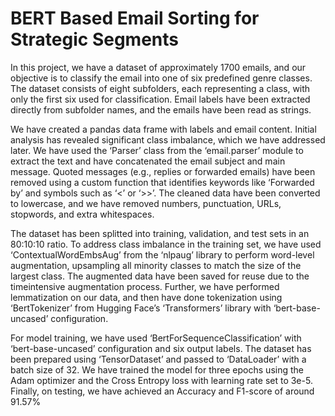 # BERT Based Email Sorting for Strategic Segments

In this project, we have a dataset of approximately 1700 emails, and our objective is to classify the email into one of six predefined genre classes. The dataset consists of eight subfolders, each representing a class, with only the first six used for classification. Email labels have been extracted directly from subfolder names, and the emails have been read as strings.

We have created a pandas data frame with labels and email content. Initial analysis has revealed significant class imbalance, which we have addressed later. We have used the ‘Parser’ class from the ‘email.parser’ module to extract the text and have concatenated the email subject and main message. Quoted messages (e.g., replies or forwarded emails) have been removed using a custom function that identifies keywords like ‘Forwarded by’ and symbols such as ‘<’ or ‘>>’. The cleaned data have been converted to lowercase, and we have removed numbers, punctuation, URLs, stopwords, and extra whitespaces.

The dataset has been splitted into training, validation, and test sets in an 80:10:10 ratio. To address class imbalance in the training set, we have used ‘ContextualWordEmbsAug’ from the ‘nlpaug’ library to perform word-level augmentation, upsampling all minority classes to match the size of the largest class. The augmented data have been saved for reuse due to the timeintensive augmentation process. Further, we have performed lemmatization on our data, and then have done tokenization using ‘BertTokenizer’ from Hugging Face’s ‘Transformers’ library with ‘bert-base-uncased’ configuration.

For model training, we have used ‘BertForSequenceClassification’ with ‘bert-base-uncased’ configuration and six output labels. The dataset has been prepared using ‘TensorDataset’ and passed to ‘DataLoader’ with a batch size of 32. We have trained the model for three epochs using the Adam optimizer and the Cross Entropy loss with learning rate set to 3e-5. Finally, on testing, we have achieved an Accuracy and F1-score of around 91.57%
